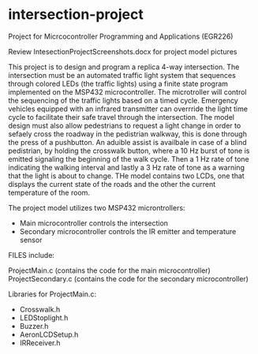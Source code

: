 # intersection-project
Project for Micrcocontroller Programming and Applications (EGR226)

Review IntesectionProjectScreenshots.docx for project model pictures

This project is to design and program a replica 4-way intersection. The intersection must be an automated traffic light system that sequences through colored LEDs (the traffic lights) using a finite state program implemented on the MSP432 microcontroller. The microtroller will control the sequencing of the traffic lights based on a timed cycle. Emergency vehicles equipped with an infrared transmitter can overrride the light time cycle to facilitate their safe travel through the intersection. The model design must also allow pedestrians to request a light change in order to sefaely cross the roadway in the pedistrian walkway, this is done through the press of a pushbutton. An aduible assist is availbale in case of a blind pedistrian, by holding the crosswalk button, where a 10 Hz burst of tone is emitted signaling the beginning of the walk cycle. Then a 1 Hz rate of tone indicating the walking interval and lastly a 3 Hz rate of tone as a warning that the light is about to change. THe model contains two LCDs, one that displays the current state of the roads and the other the current temperature of the room. 

The project model utilizes two MSP432 microntrollers:
* Main microcontroller controls the intersection
* Secondary microcontroller controls the IR emitter and temperature sensor

FILES include:

ProjectMain.c (contains the code for the main microcontroller)
ProjectSecondary.c (contains the code for the secondary microcontroller)

Libraries for ProjectMain.c:
* Crosswalk.h
* LEDStoplight.h
* Buzzer.h
* AeronLCDSetup.h
* IRReceiver.h
